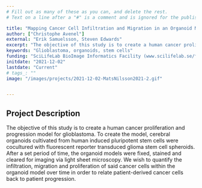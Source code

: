 ```yaml
---
# Fill out as many of these as you can, and delete the rest.
# Text on a line after a "#" is a comment and is ignored for the published page.

title: "Mapping Cancer Cell Infiltration and Migration in an Organoid Model"
author: ["Christophe Avenel"]
external: "Erik Samuelsson, Steven Edwards"
excerpt: "The objective of this study is to create a human cancer proliferation and progression model for glioblastoma. To create the model, cerebral organoids cultivated from human induced pluripotent stem cells were then cocultured with fluorescent reporter transduced glioma stem cell spheroids. After a set period of time, the organoid models were fixed, stained and cleared for imaging via light sheet microscopy. We wish to quantify the infiltration, migration and proliferation of said cancer cells within the organoid model over time in order to relate patient-derived cancer cells back to patient progression."
keywords: "Glioblastoma, organoids, stem cells"
funding: "SciLifeLab BioImage Informatics Facility (www.scilifelab.se/facilities/bioimage-informatics)"
initdate: "2021-12-02"
lastdate: "Current"
# tags_: ""
image: "/images/projects/2021-12-02-MatsNilsson2021-2.gif"


---
```


## Project Description
The objective of this study is to create a human cancer proliferation and progression model for glioblastoma. To create the model, cerebral organoids cultivated from human induced pluripotent stem cells were cocultured with fluorescent reporter transduced glioma stem cell spheroids. After a set period of time, the organoid models were fixed, stained and cleared for imaging via light sheet microscopy. We wish to quantify the infiltration, migration and proliferation of said cancer cells within the organoid model over time in order to relate patient-derived cancer cells back to patient progression.